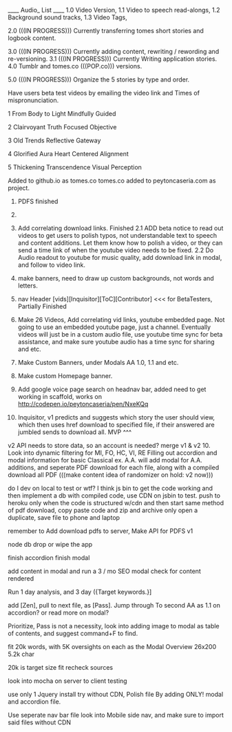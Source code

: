 ____ Audio_ List ____
1.0 Video Version,
1.1 Video to speech read-alongs,
1.2 Background sound tracks,
1.3 Video Tags,

2.0 (((IN PROGRESS))) Currently transferring tomes short stories and logbook content.

3.0 (((IN PROGRESS))) Currently adding content, rewriting / rewording and re-versioning.
3.1 (((IN PROGRESS))) Currently Writing application stories.
4.0 Tumblr and tomes.co (((POP.co))) versions.

5.0 (((IN PROGRESS)))  Organize the 5 stories by type and order.

Have users beta test videos by emailing the video link and Times of mispronunciation.



1 From Body to Light
Mindfully Guided

2 Clairvoyant Truth
Focused Objective

3 Old Trends
Reflective Gateway

4 Glorified Aura
Heart Centered Alignment

5 Thickening Transcendence
Visual Perception

Added to github.io as tomes.co
tomes.co added to peytoncaseria.com as project.


1. PDFS finished
2. 
2. Add correlating download links. Finished
2.1 ADD beta notice to read out videos to get users to polish typos, not understandable text to speech and content additions. Let them know how to polish a video, or they can send a time link of when the youtube video needs to be fixed.
2.2 Do Audio readout to youtube for music quality, add download link in modal, and follow to video link.

3. make banners, need to draw up custom backgrounds, not words and letters.
4. nav Header [vids][Inquisitor][ToC][Contributor] <<< for BetaTesters, Partially Finished
5. Make 26 Videos, Add correlating vid links, youtube embedded page. Not going to use an embedded youtube page, just a channel. Eventually videos will just be in a custom audio file, use youtube time sync for beta assistance, and make sure youtube audio has a time sync for sharing and etc.
6. Make Custom Banners, under Modals AA 1.0, 1.1 and etc.
7. Make custom Homepage banner.
8. Add google voice page search on headnav bar, added need to get working in scaffold, works on http://codepen.io/peytoncaseria/pen/NxeKQq
9. Inquisitor, v1 predicts and suggests which story the user should view, which then uses href download to specified file, if their answered are jumbled sends to download all.
MVP ^^^

 v2 API needs to store data, so an account is needed? merge v1 & v2
10. Look into dynamic filtering for MI, FO, HC, VI, RE
Filling out accordion and modal information for basic Classical ex. A.A. will add modal for A.A. additions, and seperate PDF download for each file, along with a compiled download all PDF
(((make content idea of randomizer on hold: v2 now)))

do I dev on local to test or wtf? I think js bin to get the code working and then implement a db with compiled code, use CDN on jsbin to test. push to heroku only when the code is structured w/cdn and then start same method of pdf download, copy paste code and zip and archive only open a duplicate, save file to phone and laptop

remember to Add download pdfs to server, Make API for PDFS v1

node db drop or wipe the app

finish accordion finish modal

add content in modal and run a 3 / mo SEO modal check for content rendered

Run 1 day analysis, and 3 day ({Target keywords.}]

add [Zen], pull to next file, as [Pass]. Jump through To second AA as 1.1 on accordion? or read more on modal?

Prioritize, Pass is not a necessity, look into adding image to modal as table of contents, and suggest command+F to find.

fit 20k words, with 5K oversights on each as the Modal Overview 26x200 5.2k char

20k is target size fit recheck sources

look into mocha on server to client testing

use only 1 Jquery install try without CDN, Polish file By adding ONLY! modal and accordion file.

Use seperate nav bar file look into Mobile side nav, and make sure to import said files without CDN


